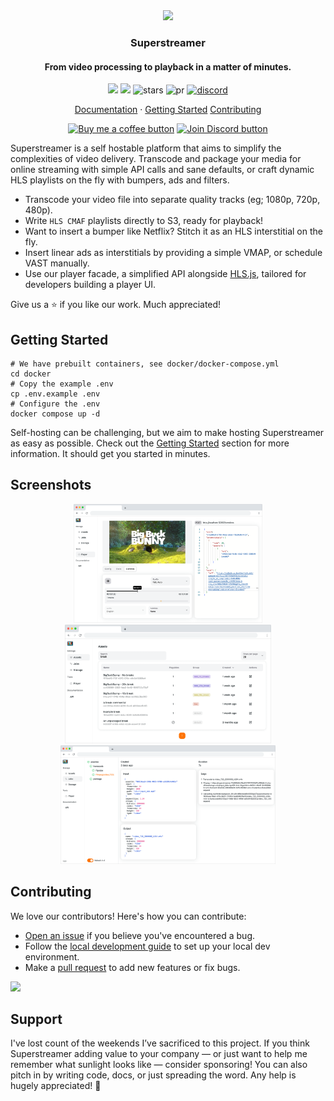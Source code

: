 <div align="center">
  <img src="./public/logo-mascotte.png" width="140" />

  <h3>Superstreamer</h3>
  <h4>From video processing to playback in a matter of minutes.</h4>
  
  <p align="center">
    <img src="https://img.shields.io/github/license/matvp91/superstreamer?v=1">
    <img src="https://img.shields.io/github/last-commit/matvp91/superstreamer?v=1">
    <img src="https://img.shields.io/github/stars/matvp91/superstreamer?v=1" alt="stars">
    <img src="https://img.shields.io/badge/PR's-welcome-0437F2" alt="pr">
    <a href="https://discord.gg/4hXgz9EsF4">
      <img src="https://img.shields.io/discord/1290252589522223166?v=1" alt="discord">
    </a>
  </p>

  <p align="center">
    <a href="https://superstreamer.xyz">Documentation</a> · 
    <a href="https://superstreamer.xyz/guide/getting-started.html">Getting Started</a>
    <a href="#contributing">Contributing</a>
  </p>

[<img src="./public/button-buy-me-a-coffee.png" width="150" alt="Buy me a coffee button"/>](https://www.buymeacoffee.com/matvp91)
[<img src="./public/button-join-discord.png" width="136" alt="Join Discord button"/>](https://discord.gg/4hXgz9EsF4)

</div>

Superstreamer is a self hostable platform that aims to simplify the complexities of video delivery. Transcode and package your media for online streaming with simple API calls and sane defaults, or craft dynamic HLS playlists on the fly with bumpers, ads and filters.

- Transcode your video file into separate quality tracks (eg; 1080p, 720p, 480p).
- Write `HLS CMAF` playlists directly to S3, ready for playback!
- Want to insert a bumper like Netflix? Stitch it as an HLS interstitial on the fly.
- Insert linear ads as interstitials by providing a simple VMAP, or schedule VAST manually.
- Use our player facade, a simplified API alongside [HLS.js](https://github.com/video-dev/hls.js), tailored for developers building a player UI.

Give us a ⭐ if you like our work. Much appreciated!

## Getting Started

```shell
# We have prebuilt containers, see docker/docker-compose.yml
cd docker
# Copy the example .env
cp .env.example .env
# Configure the .env
docker compose up -d
```

Self-hosting can be challenging, but we aim to make hosting Superstreamer as easy as possible. Check out the [Getting Started](https://superstreamer.xyz/guide/getting-started.html) section for more information. It should get you started in minutes.

## Screenshots

<div align="center">
  <a href="https://github.com/superstreamerapp/superstreamer/blob/main/docs/public/dashboard-stitcher.png" target="_blank">
    <img height="190" alt="Dashboard assets" src="https://raw.githubusercontent.com/superstreamerapp/superstreamer/main/docs/public/dashboard-stitcher.png" />
  </a>
  <a href="https://github.com/superstreamerapp/superstreamer/blob/main/docs/public/dashboard-assets.png" target="_blank">
    <img height="190" alt="Dashboard assets" src="https://raw.githubusercontent.com/superstreamerapp/superstreamer/main/docs/public/dashboard-assets.png" />
  </a>
  <a href="https://github.com/superstreamerapp/superstreamer/blob/main/docs/public/dashboard-job.png" target="_blank">
    <img height="190" alt="Dashboard assets" src="https://raw.githubusercontent.com/superstreamerapp/superstreamer/main/docs/public/dashboard-job.png" />
  </a>
</div>

## Contributing

We love our contributors! Here's how you can contribute:

- [Open an issue](https://github.com/superstreamerapp/superstreamer/issues) if you believe you've encountered a bug.
- Follow the [local development guide](https://superstreamer.xyz/guide/getting-started.html) to set up your local dev environment.
- Make a [pull request](https://github.com/superstreamerapp/superstreamer/pull) to add new features or fix bugs.

<a href="https://github.com/superstreamerapp/superstreamer/graphs/contributors">
  <img width="200" src="https://contrib.rocks/image?repo=superstreamerapp/superstreamer" />
</a>

## Support

I've lost count of the weekends I’ve sacrificed to this project. If you think Superstreamer adding value to your company — or just want to help me remember what sunlight looks like — consider sponsoring! You can also pitch in by writing code, docs, or just spreading the word. Any help is hugely appreciated! 🥰
